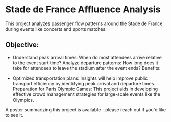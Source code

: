 # Stade de France Affluence Analysis
This project analyzes passenger flow patterns around the Stade de France during events like concerts and sports matches.

## Objective:

- Understand peak arrival times: When do most attendees arrive relative to the event start time?
Analyze departure patterns: How long does it take for attendees to leave the stadium after the event ends?
Benefits:

- Optimized transportation plans: Insights will help improve public transport efficiency by identifying peak arrival and departure times.
Preparation for Paris Olympic Games: This project aids in developing effective crowd management strategies for large-scale events like the Olympics.

A poster summarizing this project is available - please reach out if you'd like to see it.
